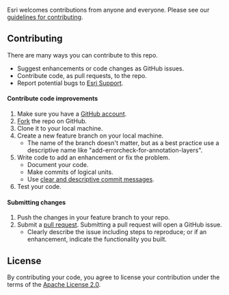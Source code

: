Esri welcomes contributions from anyone and everyone. Please see our
[guidelines for contributing](https://github.com/esri/contributing).

## Contributing

There are many ways you can contribute to this repo.

* Suggest enhancements or code changes as GitHub issues.
* Contribute code, as pull requests, to the repo.
* Report potential bugs to [Esri Support](http://support.esri.com/).

#### Contribute code improvements

1. Make sure you have a [GitHub account](https://github.com/signup/free).
2. [Fork](https://help.github.com/articles/fork-a-repo) the repo on GitHub.
3. Clone it to your local machine.
4. Create a new feature branch on your local machine.
    * The name of the branch doesn't matter, but as a best practice use a descriptive name like "add-errorcheck-for-annotation-layers".
5. Write code to add an enhancement or fix the problem.
    * Document your code.
    * Make commits of logical units.
    * Use [clear and descriptive commit messages](http://tbaggery.com/2008/04/19/a-note-about-git-commit-messages.html).
6. Test your code.

#### Submitting changes
1. Push the changes in your feature branch to your repo.
2. Submit a [pull request](https://help.github.com/articles/using-pull-requests).  Submitting a pull request will open a GitHub issue.
    * Clearly describe the issue including steps to reproduce; or if an enhancement, indicate the functionality you built.

## License
By contributing your code, you agree to license your contribution under the terms of the [Apache License 2.0](https://github.com/Esri/resource-proxy/blob/master/license.txt).
